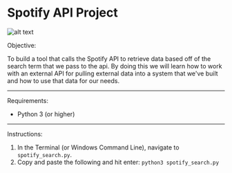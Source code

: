 # Spotify API Project

![alt text](https://cdn.iconscout.com/icon/free/png-256/spotify-9-282239.png  "Spotify Logo")


Objective: 

To build a tool that calls the Spotify API to retrieve data based off of the search term that we pass to the api.  By doing this we will learn how to work with an external API for pulling external data into a system that we've built and how to use that data for our needs.

---

Requirements:

* Python 3 (or higher)

---

Instructions:

1. In the Terminal (or Windows Command Line), navigate to `spotify_search.py`.
2. Copy and paste the following and hit enter: `python3 spotify_search.py`
